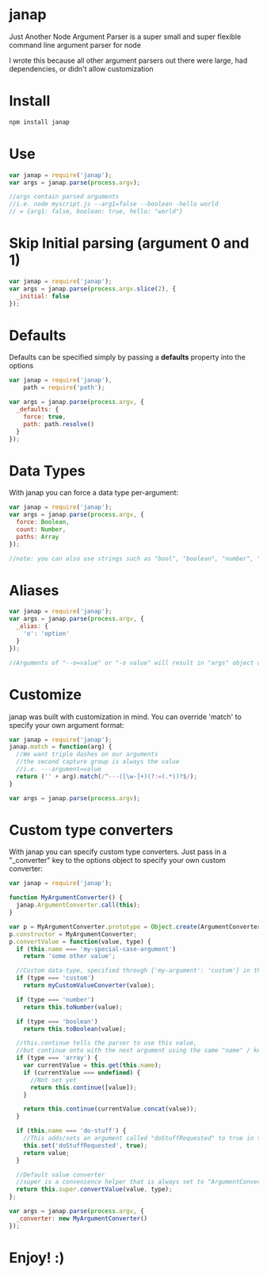 # janap

Just Another Node Argument Parser is a super small and super flexible command line argument parser for node

I wrote this because all other argument parsers out there were large, had dependencies, or didn't allow customization

# Install
```bash
npm install janap
```

# Use
```javascript
var janap = require('janap');
var args = janap.parse(process.argv);

//args contain parsed arguments
//i.e. node myscript.js --arg1=false --boolean -hello world
// = {arg1: false, boolean: true, hello: "world"}
```

# Skip Initial parsing (argument 0 and 1)
```javascript
var janap = require('janap');
var args = janap.parse(process.argv.slice(2), {
  _initial: false
});
```

# Defaults
Defaults can be specified simply by passing a **defaults** property into the options
```javascript
var janap = require('janap'),
    path = require('path');

var args = janap.parse(process.argv, {
  _defaults: {
    force: true,
    path: path.resolve()
  }
});
```

# Data Types
With janap you can force a data type per-argument:
```javascript
var janap = require('janap');
var args = janap.parse(process.argv, {
  force: Boolean,
  count: Number,
  paths: Array
});

//note: you can also use strings such as "bool", "boolean", "number", "array", or something custom
```

# Aliases
```javascript
var janap = require('janap');
var args = janap.parse(process.argv, {
  _alias: {
    'o': 'option'
  }
});

//Arguments of "--o=value" or "-o value" will result in "args" object of {option: value}
```

# Customize
janap was built with customization in mind. You can override 'match' to specify your own argument format:
```javascript
var janap = require('janap');
janap.match = function(arg) {
  //We want triple dashes on our arguments
  //the second capture group is always the value
  //i.e. ---argument=value
  return ('' + arg).match(/^---([\w-]+)(?:=(.*))?$/);
}

var args = janap.parse(process.argv);
```

# Custom type converters
With janap you can specify custom type converters. Just pass in a "_converter" key to the options object to specify your own custom converter:
```javascript    
var janap = require('janap');

function MyArgumentConverter() {
  janap.ArgumentConverter.call(this);
}

var p = MyArgumentConverter.prototype = Object.create(ArgumentConverter.prototype);
p.constructor = MyArgumentConverter;
p.convertValue = function(value, type) {
  if (this.name === 'my-special-case-argument')
    return 'some other value';

  //Custom data-type, specified through {'my-argument': 'custom'} in the options object
  if (type === 'custom')
    return myCustomValueConverter(value);

  if (type === 'number')
    return this.toNumber(value);

  if (type === 'boolean')
    return this.toBoolean(value);

  //this.continue tells the parser to use this value,
  //but continue onto with the next argument using the same "name" / key
  if (type === 'array') {
    var currentValue = this.get(this.name);
    if (currentValue === undefined) {
      //Not set yet
      return this.continue([value]);
    }

    return this.continue(currentValue.concat(value));
  }

  if (this.name === 'do-stuff') {
    //This adds/sets an argument called "doStuffRequested" to true in the final arguments object
    this.set('doStuffRequested', true);
    return value;
  }

  //Default value converter
  //super is a convenience helper that is always set to "ArgumentConverter.prototype"
  return this.super.convertValue(value, type);
};

var args = janap.parse(process.argv, {
  _converter: new MyArgumentConverter()
});
```

# Enjoy! :)